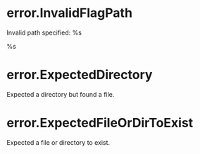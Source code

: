 # error.InvalidFlagPath

Invalid path specified: %s

%s

# error.ExpectedDirectory

Expected a directory but found a file.

# error.ExpectedFileOrDirToExist

Expected a file or directory to exist.
